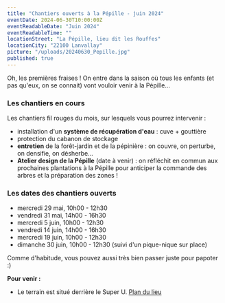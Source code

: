 ```yaml
---
title: "Chantiers ouverts à la Pépille - juin 2024"
eventDate: 2024-06-30T10:00:00Z
eventReadableDate: "Juin 2024"
eventReadableTime: ""
locationStreet: "La Pépille, lieu dit les Rouffes"
locationCity: "22100 Lanvallay"
picture: "/uploads/20240630_Pepille.jpg"
published: true
---
```


Oh, les premières fraises ! On entre dans la saison où tous les enfants (et pas qu'eux, on se connait) vont vouloir venir à la Pépille...

<!--more-->

### Les chantiers en cours

Les chantiers fil rouges du mois, sur lesquels vous pourrez intervenir :

- installation d'un **système de récupération d'eau** : cuve + gouttière
- protection du cabanon de stockage
- **entretien** de la forêt-jardin et de la pépinière : on couvre, on perturbe, on densifie, on désherbe...
- **Atelier design de la Pépille** (date à venir) : on réfléchit en commun aux prochaines plantations à la Pépille pour anticiper la commande des arbres et la préparation des zones !


### Les dates des chantiers ouverts

- mercredi 29 mai, 10h00 - 12h30
- vendredi 31 mai, 14h00 - 16h30
- mercredi 5 juin, 10h00 - 12h30
- vendredi 14 juin, 14h00 - 16h30
- mercredi 19 juin, 10h00 - 12h30
- dimanche 30 juin, 10h00 - 12h30 (suivi d'un pique-nique sur place)

Comme d'habitude, vous pouvez aussi très bien passer juste pour papoter :)

**Pour venir :**

- Le terrain est situé derrière le Super U. [Plan du lieu](https://www.openstreetmap.org/#map=17/48.44885/-2.01522&layers=N)

